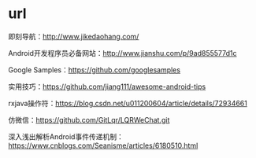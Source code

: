 # url
即刻导航：http://www.jikedaohang.com/

Android开发程序员必备网站：http://www.jianshu.com/p/9ad855577d1c

Google Samples：https://github.com/googlesamples

实用技巧：https://github.com/jiang111/awesome-android-tips

rxjava操作符：https://blog.csdn.net/u011200604/article/details/72934661

仿微信：https://github.com/GitLqr/LQRWeChat.git

深入浅出解析Android事件传递机制： https://www.cnblogs.com/Seanisme/articles/6180510.html
